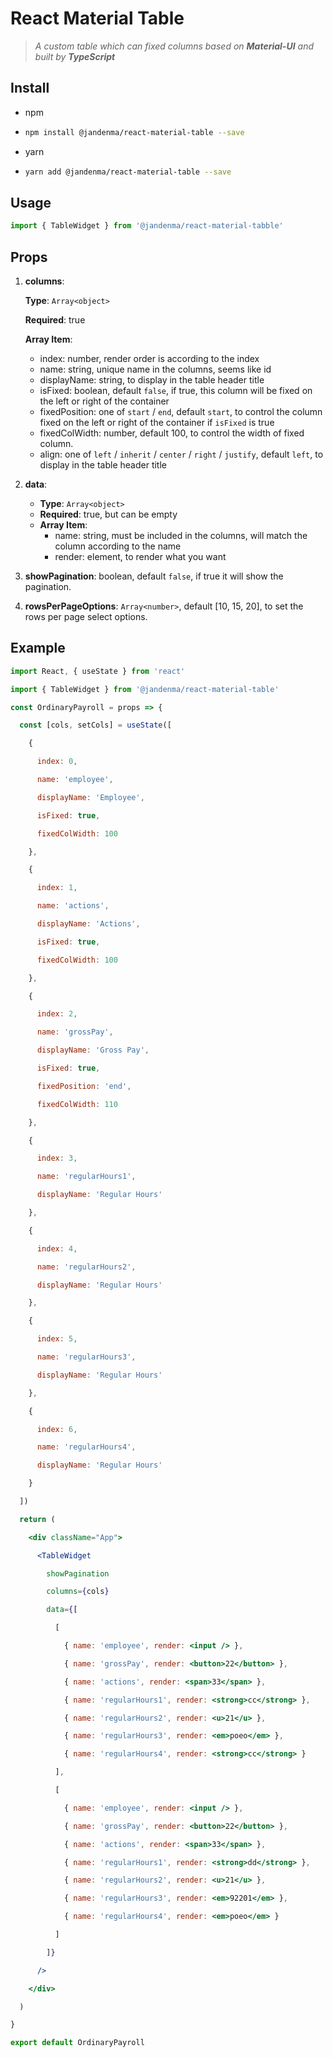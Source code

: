# React Material Table

> _A custom table which can fixed columns based on **Material-UI** and built by **TypeScript**_

## Install

- npm

- ```bash
  npm install @jandenma/react-material-table --save
  ```

- yarn

- ```bash
  yarn add @jandenma/react-material-table --save
  ```

## Usage

```jsx
import { TableWidget } from '@jandenma/react-material-tabble'
```

## Props

1. **columns**:

   **Type**: `Array<object>`

   **Required**: true

   **Array Item**:

   - index: number, render order is according to the index
   - name: string, unique name in the columns, seems like id
   - displayName: string, to display in the table header title
   - isFixed: boolean, default `false`, if true, this column will be fixed on the left or right of the container
   - fixedPosition: one of `start` / `end`, default `start`, to control the column fixed on the left or right of the container if `isFixed` is true
   - fixedColWidth: number, default 100, to control the width of fixed column.
   - align: one of `left` / `inherit` / `center` / `right` / `justify`, default `left`, to display in the table header title

2. **data**:

   - **Type**: `Array<object>`
   - **Required**: true, but can be empty
   - **Array Item**:
     - name: string, must be included in the columns, will match the column according to the name
     - render: element, to render what you want

3. **showPagination**: boolean, default `false`, if true it will show the pagination.

4. **rowsPerPageOptions**: `Array<number>`, default [10, 15, 20], to set the rows per page select options.

## Example

```jsx
import React, { useState } from 'react'

import { TableWidget } from '@jandenma/react-material-table'

const OrdinaryPayroll = props => {

  const [cols, setCols] = useState([

    {

      index: 0,

      name: 'employee',

      displayName: 'Employee',

      isFixed: true,

      fixedColWidth: 100

    },

    {

      index: 1,

      name: 'actions',

      displayName: 'Actions',

      isFixed: true,

      fixedColWidth: 100

    },

    {

      index: 2,

      name: 'grossPay',

      displayName: 'Gross Pay',

      isFixed: true,

      fixedPosition: 'end',

      fixedColWidth: 110

    },

    {

      index: 3,

      name: 'regularHours1',

      displayName: 'Regular Hours'

    },

    {

      index: 4,

      name: 'regularHours2',

      displayName: 'Regular Hours'

    },

    {

      index: 5,

      name: 'regularHours3',

      displayName: 'Regular Hours'

    },

    {

      index: 6,

      name: 'regularHours4',

      displayName: 'Regular Hours'

    }

  ])

  return (

    <div className="App">

      <TableWidget

        showPagination

        columns={cols}

        data={[

          [

            { name: 'employee', render: <input /> },

            { name: 'grossPay', render: <button>22</button> },

            { name: 'actions', render: <span>33</span> },

            { name: 'regularHours1', render: <strong>cc</strong> },

            { name: 'regularHours2', render: <u>21</u> },

            { name: 'regularHours3', render: <em>poeo</em> },

            { name: 'regularHours4', render: <strong>cc</strong> }

          ],

          [

            { name: 'employee', render: <input /> },

            { name: 'grossPay', render: <button>22</button> },

            { name: 'actions', render: <span>33</span> },

            { name: 'regularHours1', render: <strong>dd</strong> },

            { name: 'regularHours2', render: <u>21</u> },

            { name: 'regularHours3', render: <em>92201</em> },

            { name: 'regularHours4', render: <em>poeo</em> }

          ]

        ]}

      />

    </div>

  )

}

export default OrdinaryPayroll

```